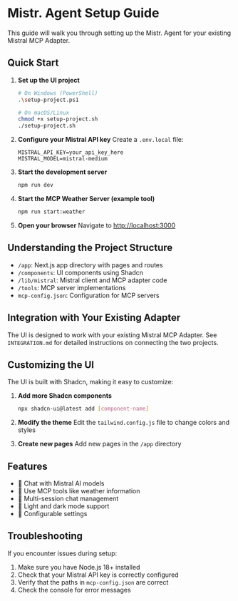 # Mistr. Agent Setup Guide

This guide will walk you through setting up the Mistr. Agent for your existing Mistral MCP Adapter.

## Quick Start

1. **Set up the UI project**
   ```bash
   # On Windows (PowerShell)
   .\setup-project.ps1

   # On macOS/Linux
   chmod +x setup-project.sh
   ./setup-project.sh
   ```

2. **Configure your Mistral API key**
   Create a `.env.local` file:
   ```
   MISTRAL_API_KEY=your_api_key_here
   MISTRAL_MODEL=mistral-medium
   ```

3. **Start the development server**
   ```bash
   npm run dev
   ```

4. **Start the MCP Weather Server (example tool)**
   ```bash
   npm run start:weather
   ```

5. **Open your browser**
   Navigate to [http://localhost:3000](http://localhost:3000)

## Understanding the Project Structure

- `/app`: Next.js app directory with pages and routes
- `/components`: UI components using Shadcn
- `/lib/mistral`: Mistral client and MCP adapter code
- `/tools`: MCP server implementations
- `mcp-config.json`: Configuration for MCP servers

## Integration with Your Existing Adapter

The UI is designed to work with your existing Mistral MCP Adapter. See `INTEGRATION.md` for detailed instructions on connecting the two projects.

## Customizing the UI

The UI is built with Shadcn, making it easy to customize:

1. **Add more Shadcn components**
   ```bash
   npx shadcn-ui@latest add [component-name]
   ```

2. **Modify the theme**
   Edit the `tailwind.config.js` file to change colors and styles

3. **Create new pages**
   Add new pages in the `/app` directory

## Features

- 🤖 Chat with Mistral AI models
- 🔌 Use MCP tools like weather information
- 💬 Multi-session chat management
- 🌙 Light and dark mode support
- 🔧 Configurable settings

## Troubleshooting

If you encounter issues during setup:

1. Make sure you have Node.js 18+ installed
2. Check that your Mistral API key is correctly configured
3. Verify that the paths in `mcp-config.json` are correct
4. Check the console for error messages
